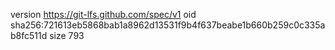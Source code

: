 version https://git-lfs.github.com/spec/v1
oid sha256:721613eb5868bab1a8962d13531f9b4f637beabe1b660b259c0c335ab8fc511d
size 793
